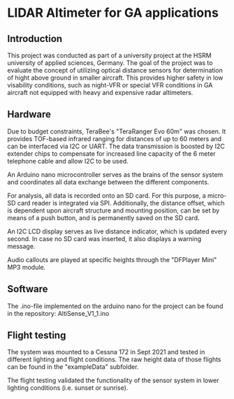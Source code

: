 # LIDAR Altimeter for GA applications

## Introduction
This project was conducted as part of a university project at the HSRM university of applied sciences, Germany. The goal of the project was to evaluate the concept of utilizing optical distance sensors for determination of hight above ground in smaller aircraft. This provides higher safety in low visability conditions, such as night-VFR or special VFR conditions in GA aircraft not equipped with heavy and expensive radar altimeters.

## Hardware
Due to budget constraints, TeraBee's "TeraRanger Evo 60m" was chosen. It provides TOF-based infrared ranging for distances of up to 60 meters and can be interfaced via I2C or UART. The data transmission is boosted by I2C extender chips to compensate for increased line capacity of the 6 meter telephone cable and allow I2C to be used.

An Arduino nano microcontroller serves as the brains of the sensor system and coordinates all data exchange between the different components.

For analysis, all data is recorded onto an SD card. For this purpose, a micro-SD card reader is integrated via SPI. Additionally, the distance offset, which is dependent upon aircraft structure and mounting position, can be set by means of a push button, and is permanently saved on the SD card.

An I2C LCD display serves as live distance indicator, which is updated every second. In case no SD card was inserted, it also displays a warning message.

Audio callouts are played at specific heights through the "DFPlayer Mini" MP3 module.

## Software
The .ino-file implemented on the arduino nano for the project can be found in the repository: AltiSense_V1_1.ino

## Flight testing
The system was mounted to a Cessna 172 in Sept 2021 and tested in different lighting and flight conditions. The raw height data of those flights can be found in the "exampleData" subfolder. 

The flight testing validated the functionality of the sensor system in lower lighting conditions (i.e. sunset or sunrise). 
